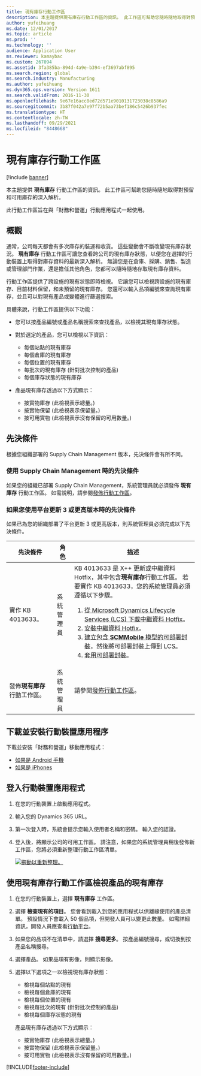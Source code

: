```yaml
---
title: 現有庫存行動工作區
description: 本主題提供現有庫存行動工作區的資訊。 此工作區可幫助您隨時隨地取得對預留和可用庫存的行動深入解析。
author: yufeihuang
ms.date: 12/01/2017
ms.topic: article
ms.prod: ''
ms.technology: ''
audience: Application User
ms.reviewer: kamaybac
ms.custom: 267094
ms.assetid: 3fa385ba-894d-4a9e-b394-ef3697abf895
ms.search.region: global
ms.search.industry: Manufacturing
ms.author: yufeihuang
ms.dyn365.ops.version: Version 1611
ms.search.validFrom: 2016-11-30
ms.openlocfilehash: 9e67e16acc8ed72d571e9010131723038c8586a9
ms.sourcegitcommit: 3b87f042a7e97f72b5aa73bef186c5426b937fec
ms.translationtype: HT
ms.contentlocale: zh-TW
ms.lasthandoff: 09/29/2021
ms.locfileid: "8448668"
---
```

# <a name="inventory-on-hand-mobile-workspace"></a>現有庫存行動工作區

[!include [banner](../includes/banner.md)]

本主題提供 **現有庫存** 行動工作區的資訊。 此工作區可幫助您隨時隨地取得對預留和可用庫存的深入解析。

此行動工作區旨在與「財務和營運」行動應用程式一起使用。

## <a name="overview"></a>概觀
通常，公司每天都會有多次庫存的裝運和收貨。 這些變動會不斷改變現有庫存狀況。 **現有庫存** 行動工作區可讓您查看跨公司的現有庫存狀態，以便您在選擇的行動裝置上取得對庫存資料的最新深入解析。 無論您是在倉庫、採購、銷售、製造或管理部門作業，還是擔任其他角色，您都可以隨時隨地存取現有庫存資料。 

行動工作區提供了跨設施的現有狀態即時檢視。 它讓您可以檢視跨設施的現有庫存、目前材料保留，和未預留的現有庫存。 您還可以輸入品項編號來查詢現有庫存，並且可以對現有產品或變體進行篩選搜索。 

具體來說，行動工作區提供以下功能：

-   您可以按產品編號或產品名稱搜索來查找產品，以檢視其現有庫存狀態。
-   對於選定的產品，您可以檢視以下資訊：

    -   每個站點的現有庫存
    -   每個倉庫的現有庫存
    -   每個位置的現有庫存
    -   每批次的現有庫存 (針對批次控制的產品)
    -   每個庫存狀態的現有庫存
    
-   產品現有庫存透過以下方式顯示：

    -   按實物庫存 (此檢視表示總量。)
    -   按實物保留 (此檢視表示保留量。)
    -   按可用實物 (此檢視表示沒有保留的可用數量。)

## <a name="prerequisites"></a>先決條件
根據您組織部署的 Supply Chain Management 版本，先決條件會有所不同。

### <a name="prerequisites-if-you-use-supply-chain-management"></a>使用 Supply Chain Management 時的先決條件
如果您的組織已部署 Supply Chain Management，系統管理員就必須發佈 **現有庫存** 行動工作區。 如需說明，請參閱[發佈行動工作區](../../fin-ops-core/dev-itpro/mobile-apps/publish-mobile-workspace.md)。

### <a name="prerequisites-if-you-use-platform-update-3-or-later"></a>如果您使用平台更新 3 或更高版本時的先決條件 
如果已為您的組織部署了平台更新 3 或更高版本，則系統管理員必須完成以下先決條件。 

<table>
<thead>
<tr class="header">
<th>先決條件</th>
<th>角色</th>
<th>描述</th>
</tr>
</thead>
<tbody>
<tr class="odd">
<td>實作 KB 4013633。</td>
<td>系統管理員</td>

<td>KB 4013633 是 X++ 更新或中繼資料 Hotfix，其中包含<strong>現有庫存</strong>行動工作區。 若要實作 KB 4013633，您的系統管理員必須遵循以下步驟。
<ol>
<li><a href="/dynamics365/fin-ops-core/dev-itpro/migration-upgrade/download-hotfix-lcs">從 Microsoft Dynamics Lifecycle Services (LCS) 下載中繼資料 Hotfix</a>。</li>
<li><a href="/dynamics365/fin-ops-core/dev-itpro/migration-upgrade/install-metadata-hotfix-package">安裝中繼資料 Hotfix</a>。</li>
<li><a href="/dynamics365/fin-ops-core/dev-itpro/deployment/create-apply-deployable-package">建立包含 <strong>SCMMobile</strong> 模型的可部署封裝</a>，然後將可部署封裝上傳到 LCS。</li>
<li><a href="/dynamics365/fin-ops-core/dev-itpro/deployment/apply-deployable-package-system">套用可部署封裝</a>。</li>

</ol></td>
</tr>
<tr class="even">
<td>發佈<strong>現有庫存</strong>行動工作區。</td>
<td>系統管理員</td>
<td>請參閱<a href="/dynamics365/fin-ops-core/dev-itpro/mobile-apps/publish-mobile-workspace">發佈行動工作區</a>。</td>
</tr>
</tbody>
</table>

## <a name="download-and-install-the-mobile-app"></a>下載並安裝行動裝置應用程序

下載並安裝「財務和營運」移動應用程式：

-   [如果是 Android 手機](https://go.microsoft.com/fwlink/?linkid=850662)
-   [如果是 iPhones](https://go.microsoft.com/fwlink/?linkid=850663)

## <a name="sign-in-to-the-mobile-app"></a>登入行動裝置應用程式

1.  在您的行動裝置上啟動應用程式。
2.  輸入您的 Dynamics 365 URL。
3.  第一次登入時，系統會提示您輸入使用者名稱和密碼。 輸入您的認證。
4.  登入後，將顯示公司的可用工作區。 請注意，如果您的系統管理員稍後發佈新工作區，您將必須重新整理行動工作區清單。

    [![拖動以重新整理。](./media/pull-to-refresh-list-of-workspaces-183x300.png)](./media/pull-to-refresh-list-of-workspaces.png)

## <a name="view-the-on-hand-inventory-for-a-product-by-using-the-inventory-on-hand-mobile-workspace"></a>使用現有庫存行動工作區檢視產品的現有庫存

1.  在您的行動裝置上，選擇 **現有庫存** 工作區。

2.  選擇 **檢查現有的項目**。 您會看到載入到您的應用程式以供離線使用的產品清單。 預設情況下會載入 50 個品項，但開發人員可以變更此數量。 如需詳細資訊，開發人員應查看[行動平台](../../fin-ops-core/dev-itpro/mobile-apps/platform/mobile-platform-home-page.md)。
3.  如果您的品項不在清單中，請選擇 **搜尋更多**。 按產品編號搜尋，或切換到按產品名稱搜尋。

4.  選擇產品。 如果品項有影像，則顯示影像。
5.  選擇以下選項之一以檢視現有庫存狀態：

    -   檢視每個站點的現有
    -   檢視每個倉庫的現有
    -   檢視每個位置的現有
    -   檢視每批次的現有 (針對批次控制的產品)
    -   檢視每個庫存狀態的現有

    產品現有庫存透過以下方式顯示：
    -   按實物庫存 (此檢視表示總量。)
    -   按實物保留 (此檢視表示保留量。)
    -   按可用實物 (此檢視表示沒有保留的可用數量。)


[!INCLUDE[footer-include](../../includes/footer-banner.md)]